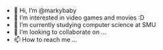 - 👋 Hi, I’m @markybaby
- 👀 I’m interested in video games and movies :D
- 🌱 I’m currently studying computer science at SMU 
- 💞️ I’m looking to collaborate on ...
- 📫 How to reach me ...

<!---
markybaby/markybaby is a ✨ special ✨ repository because its `README.md` (this file) appears on your GitHub profile.
You can click the Preview link to take a look at your changes.
--->
